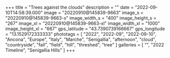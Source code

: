 +++
title = "Trees against the clouds"
description = ""
date = "2022-09-10T14:58:39.000"
image = "20220910@145839-9663"
image_s = "20220910@145839-9663-s"
image_width_s = "400"
image_height_s = "267"
image_xl = "20220910@145839-9663-xl"
image_width_xl = "1000"
image_height_xl = "667"
gps_latitude = "43.7390739166667"
gps_longitude = "13.1529172333333"
phototags = [ "2022", "2022-09", "2022-09-10", "Ancona", "Europe", "Italy", "Marche", "Senigallia", "afternoon", "cloud", "countryside", "fall", "field", "hill", "threshed", "tree" ]
galleries = [ "", "2022 Timeline", "Senigallia Hills" ]
+++
